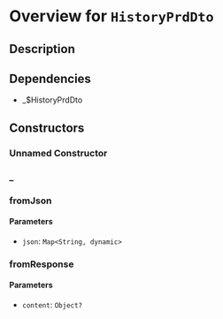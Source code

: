 # Overview for `HistoryPrdDto`

## Description



## Dependencies

- _$HistoryPrdDto

## Constructors

### Unnamed Constructor


### _


### fromJson


#### Parameters

- `json`: `Map<String, dynamic>`
### fromResponse


#### Parameters

- `content`: `Object?`
